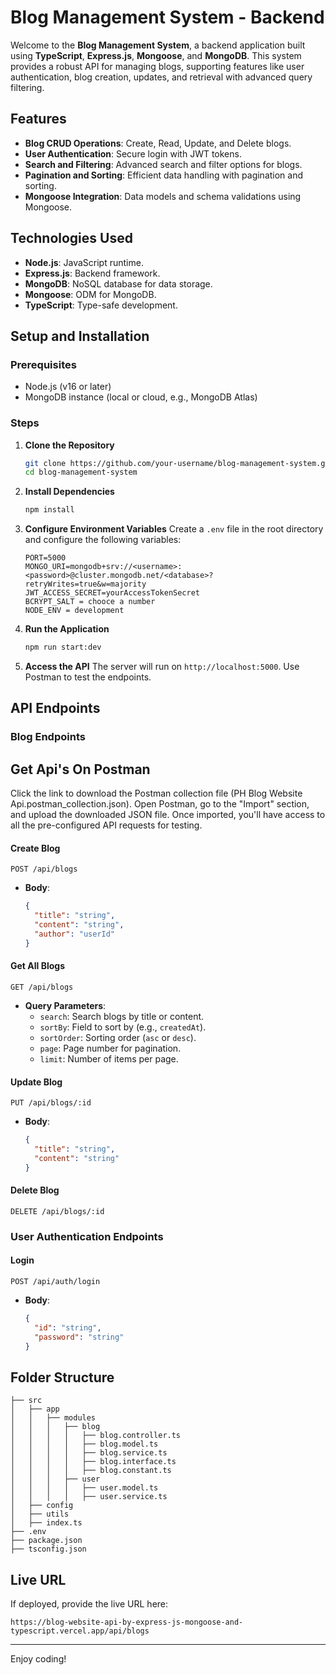 # Blog Management System - Backend

Welcome to the **Blog Management System**, a backend application built using **TypeScript**, **Express.js**, **Mongoose**, and **MongoDB**. This system provides a robust API for managing blogs, supporting features like user authentication, blog creation, updates, and retrieval with advanced query filtering.

## Features
- **Blog CRUD Operations**: Create, Read, Update, and Delete blogs.
- **User Authentication**: Secure login with JWT tokens.
- **Search and Filtering**: Advanced search and filter options for blogs.
- **Pagination and Sorting**: Efficient data handling with pagination and sorting.
- **Mongoose Integration**: Data models and schema validations using Mongoose.

## Technologies Used
- **Node.js**: JavaScript runtime.
- **Express.js**: Backend framework.
- **MongoDB**: NoSQL database for data storage.
- **Mongoose**: ODM for MongoDB.
- **TypeScript**: Type-safe development.

## Setup and Installation

### Prerequisites
- Node.js (v16 or later)
- MongoDB instance (local or cloud, e.g., MongoDB Atlas)

### Steps

1. **Clone the Repository**
   ```bash
   git clone https://github.com/your-username/blog-management-system.git
   cd blog-management-system
   ```

2. **Install Dependencies**
   ```bash
   npm install
   ```

3. **Configure Environment Variables**
   Create a `.env` file in the root directory and configure the following variables:
   ```env
   PORT=5000
   MONGO_URI=mongodb+srv://<username>:<password>@cluster.mongodb.net/<database>?retryWrites=true&w=majority
   JWT_ACCESS_SECRET=yourAccessTokenSecret
   BCRYPT_SALT = chooce a number
   NODE_ENV = development
   ```

4. **Run the Application**
   ```bash
   npm run start:dev
   ```

5. **Access the API**
   The server will run on `http://localhost:5000`. Use Postman to test the endpoints.

   

## API Endpoints

### Blog Endpoints

## Get Api's On Postman
Click the link to download the Postman collection file (PH Blog Website Api.postman_collection.json).
Open Postman, go to the "Import" section, and upload the downloaded JSON file.
Once imported, you'll have access to all the pre-configured API requests for testing.

#### Create Blog
```http
POST /api/blogs
```
- **Body**:
  ```json
  {
    "title": "string",
    "content": "string",
    "author": "userId"
  }
  ```

#### Get All Blogs
```http
GET /api/blogs
```
- **Query Parameters**:
  - `search`: Search blogs by title or content.
  - `sortBy`: Field to sort by (e.g., `createdAt`).
  - `sortOrder`: Sorting order (`asc` or `desc`).
  - `page`: Page number for pagination.
  - `limit`: Number of items per page.

#### Update Blog
```http
PUT /api/blogs/:id
```
- **Body**:
  ```json
  {
    "title": "string",
    "content": "string"
  }
  ```

#### Delete Blog
```http
DELETE /api/blogs/:id
```

### User Authentication Endpoints

#### Login
```http
POST /api/auth/login
```
- **Body**:
  ```json
  {
    "id": "string",
    "password": "string"
  }
  ```

## Folder Structure
```
├── src
│   ├── app
│   │   ├── modules
│   │   │   ├── blog
│   │   │   │   ├── blog.controller.ts
│   │   │   │   ├── blog.model.ts
│   │   │   │   ├── blog.service.ts
│   │   │   │   ├── blog.interface.ts
│   │   │   │   ├── blog.constant.ts
│   │   │   ├── user
│   │   │   │   ├── user.model.ts
│   │   │   │   ├── user.service.ts
│   ├── config
│   ├── utils
│   ├── index.ts
├── .env
├── package.json
├── tsconfig.json
```

## Live URL
If deployed, provide the live URL here:
```
https://blog-website-api-by-express-js-mongoose-and-typescript.vercel.app/api/blogs
```

---
Enjoy coding!

